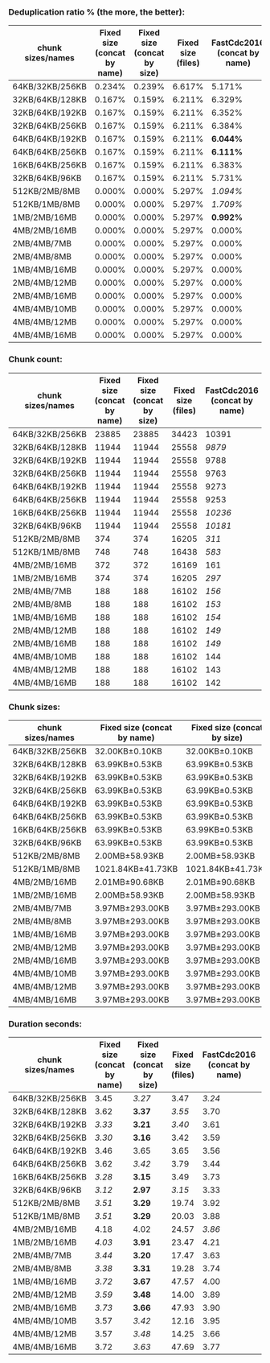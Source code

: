 ### Deduplication ratio % (the more, the better):

| chunk sizes/names | Fixed size (concat by name) | Fixed size (concat by size) | Fixed size (files) | FastCdc2016 (concat by name) | FastCdc2016 (concat by size) | FastCdc2016 (files) | Restic (concat by name) | Restic (concat by size) | Restic (files) | StadiaCdc (concat by name) | StadiaCdc (concat by size) | StadiaCdc (files) | Casync (concat by name) | Casync (concat by size) | Casync (files) | RonomonCdc (concat by name) | RonomonCdc (concat by size) | RonomonCdc (files) | FastCdc2020 (concat by name) | FastCdc2020 (concat by size) | FastCdc2020 (files) |
|-------------------|-----------------------------|-----------------------------|--------------------|------------------------------|------------------------------|---------------------|-------------------------|-------------------------|----------------|----------------------------|----------------------------|-------------------|-------------------------|-------------------------|----------------|-----------------------------|-----------------------------|--------------------|------------------------------|------------------------------|---------------------|
| 64KB/32KB/256KB   | 0.234%                      | 0.239%                      | 6.617%             | 5.171%                       | 3.866%                       | 7.495%              | **6.339%**              | 5.140%                  | 8.087%         |                            |                            |                   | *6.235%*                | 5.013%                  | 7.798%         | *6.267%*                    | 4.584%                      | 7.829%             | 5.178%                       | 3.866%                       | 7.539%              |
| 32KB/64KB/128KB   | 0.167%                      | 0.159%                      | 6.211%             | 6.329%                       | 4.937%                       | 8.002%              | 6.545%                  | 5.507%                  | 8.400%         | **7.112%**                 | 5.912%                     | 8.574%            | 6.406%                  | 5.410%                  | 8.166%         | *6.862%*                    | 5.694%                      | 8.351%             | *6.589%*                     | 5.130%                       | 8.245%              |
| 32KB/64KB/192KB   | 0.167%                      | 0.159%                      | 6.211%             | 6.352%                       | 4.979%                       | 7.966%              | *6.586%*                | 5.645%                  | 8.443%         | **6.952%**                 | 5.777%                     | 8.468%            | 6.397%                  | 5.281%                  | 8.051%         | *6.949%*                    | 5.798%                      | 8.420%             | 6.447%                       | 5.042%                       | 8.166%              |
| 32KB/64KB/256KB   | 0.167%                      | 0.159%                      | 6.211%             | 6.384%                       | 4.979%                       | 7.977%              | *6.589%*                | 5.646%                  | 8.412%         | **6.911%**                 | 5.793%                     | 8.468%            | 6.355%                  | 5.284%                  | 8.057%         | *6.880%*                    | 5.782%                      | 8.373%             | 6.417%                       | 4.996%                       | 8.136%              |
| 64KB/64KB/192KB   | 0.167%                      | 0.159%                      | 6.211%             | **6.044%**                   | 4.886%                       | 7.862%              | 5.579%                  | 4.894%                  | 7.836%         | 0.167%                     | 0.159%                     | 6.211%            | 5.462%                  | 4.362%                  | 7.489%         | *5.872%*                    | 4.799%                      | 7.660%             | *6.187%*                     | 4.982%                       | 7.991%              |
| 64KB/64KB/256KB   | 0.167%                      | 0.159%                      | 6.211%             | **6.111%**                   | 4.907%                       | 7.872%              | 5.716%                  | 4.946%                  | 7.867%         | 0.167%                     | 0.159%                     | 6.211%            | 5.706%                  | 4.654%                  | 7.525%         | *5.974%*                    | 4.755%                      | 7.646%             | *6.128%*                     | 4.923%                       | 7.948%              |
| 16KB/64KB/256KB   | 0.167%                      | 0.159%                      | 6.211%             | 6.383%                       | 5.031%                       | 8.027%              | **7.154%**              | 6.254%                  | 8.995%         | *6.920%*                   | 5.773%                     | 8.725%            | 6.656%                  | 5.590%                  | 8.343%         | *6.841%*                    | 5.664%                      | 8.257%             | 6.416%                       | 5.048%                       | 8.269%              |
| 32KB/64KB/96KB    | 0.167%                      | 0.159%                      | 6.211%             | 5.731%                       | 4.771%                       | 7.980%              | *6.539%*                | 5.347%                  | 8.346%         | **7.224%**                 | 6.030%                     | 8.670%            | 6.457%                  | 5.355%                  | 8.239%         | *6.916%*                    | 5.789%                      | 8.515%             | 6.230%                       | 5.139%                       | 8.309%              |
| 512KB/2MB/8MB     | 0.000%                      | 0.000%                      | 5.297%             | *1.094%*                     | 0.536%                       | 5.530%              | **1.253%**              | *1.179%*                | 5.683%         | 0.809%                     | 0.726%                     | 6.102%            | 0.388%                  | 0.388%                  | 5.558%         | 0.461%                      | 0.000%                      | 5.413%             | *1.094%*                     | 0.536%                       | 5.617%              |
| 512KB/1MB/8MB     | 0.000%                      | 0.000%                      | 5.297%             | *1.709%*                     | 0.949%                       | 5.795%              | **1.808%**              | 1.420%                  | 5.922%         | 1.593%                     | 1.335%                     | 6.211%            | 1.060%                  | 1.042%                  | 5.777%         | *1.747%*                    | 1.171%                      | 6.056%             | *1.709%*                     | 0.949%                       | 5.882%              |
| 1MB/2MB/16MB      | 0.000%                      | 0.000%                      | 5.297%             | **0.992%**                   | 0.536%                       | 5.530%              | 0.535%                  | 0.399%                  | 5.501%         | *0.713%*                   | *0.729%*                   | 5.842%            | 0.261%                  | 0.261%                  | 5.297%         | 0.000%                      | 0.000%                      | 5.297%             | 0.000%                       | 0.000%                       | 5.297%              |
| 4MB/2MB/16MB      | 0.000%                      | 0.000%                      | 5.297%             | 0.000%                       | 0.000%                       | 5.297%              | 0.000%                  | 0.000%                  | 5.297%         |                            |                            |                   | 0.000%                  | 0.000%                  | 5.297%         | **0.461%**                  | 0.361%                      | 5.413%             | **0.992%**                   | *0.536%*                     | 5.530%              |
| 2MB/4MB/7MB       | 0.000%                      | 0.000%                      | 5.297%             | 0.000%                       | 0.000%                       | 5.297%              | 0.000%                  | 0.000%                  | 5.297%         | 0.000%                     | 0.000%                     | 5.457%            | 0.000%                  | 0.000%                  | 5.297%         | 0.000%                      | 0.000%                      | 5.413%             | 0.000%                       | 0.000%                       | 5.297%              |
| 2MB/4MB/8MB       | 0.000%                      | 0.000%                      | 5.297%             | 0.000%                       | 0.000%                       | 5.297%              | 0.000%                  | 0.000%                  | 5.297%         | 0.000%                     | 0.000%                     | 5.457%            | 0.000%                  | 0.000%                  | 5.297%         | 0.000%                      | 0.000%                      | 5.413%             | 0.000%                       | 0.000%                       | 5.297%              |
| 1MB/4MB/16MB      | 0.000%                      | 0.000%                      | 5.297%             | 0.000%                       | 0.000%                       | 5.297%              | **0.535%**              | *0.399%*                | 5.501%         | *0.310%*                   | 0.160%                     | 5.797%            | 0.000%                  | 0.000%                  | 5.656%         | 0.000%                      | 0.000%                      | 5.413%             | 0.000%                       | 0.000%                       | 5.297%              |
| 2MB/4MB/12MB      | 0.000%                      | 0.000%                      | 5.297%             | 0.000%                       | 0.000%                       | 5.297%              | 0.000%                  | 0.000%                  | 5.297%         | 0.000%                     | 0.000%                     | 5.457%            | 0.000%                  | 0.000%                  | 5.297%         | 0.000%                      | 0.000%                      | 5.413%             | 0.000%                       | 0.000%                       | 5.297%              |
| 2MB/4MB/16MB      | 0.000%                      | 0.000%                      | 5.297%             | 0.000%                       | 0.000%                       | 5.297%              | 0.000%                  | 0.000%                  | 5.297%         | 0.000%                     | 0.000%                     | 5.457%            | 0.000%                  | 0.000%                  | 5.297%         | 0.000%                      | 0.000%                      | 5.413%             | 0.000%                       | 0.000%                       | 5.297%              |
| 4MB/4MB/10MB      | 0.000%                      | 0.000%                      | 5.297%             | 0.000%                       | 0.000%                       | 5.297%              | 0.000%                  | 0.000%                  | 5.297%         | 0.000%                     | 0.000%                     | 5.297%            | 0.000%                  | 0.000%                  | 5.297%         | 0.000%                      | 0.000%                      | 5.297%             | 0.000%                       | 0.000%                       | 5.297%              |
| 4MB/4MB/12MB      | 0.000%                      | 0.000%                      | 5.297%             | 0.000%                       | 0.000%                       | 5.297%              | 0.000%                  | 0.000%                  | 5.297%         | 0.000%                     | 0.000%                     | 5.297%            | 0.000%                  | 0.000%                  | 5.297%         | 0.000%                      | 0.000%                      | 5.297%             | 0.000%                       | 0.000%                       | 5.297%              |
| 4MB/4MB/16MB      | 0.000%                      | 0.000%                      | 5.297%             | 0.000%                       | 0.000%                       | 5.297%              | 0.000%                  | 0.000%                  | 5.297%         | 0.000%                     | 0.000%                     | 5.297%            | 0.000%                  | 0.000%                  | 5.297%         | 0.000%                      | 0.000%                      | 5.297%             | 0.000%                       | 0.000%                       | 5.297%              |

### Chunk count:

| chunk sizes/names | Fixed size (concat by name) | Fixed size (concat by size) | Fixed size (files) | FastCdc2016 (concat by name) | FastCdc2016 (concat by size) | FastCdc2016 (files) | Restic (concat by name) | Restic (concat by size) | Restic (files) | StadiaCdc (concat by name) | StadiaCdc (concat by size) | StadiaCdc (files) | Casync (concat by name) | Casync (concat by size) | Casync (files) | RonomonCdc (concat by name) | RonomonCdc (concat by size) | RonomonCdc (files) | FastCdc2020 (concat by name) | FastCdc2020 (concat by size) | FastCdc2020 (files) |
|-------------------|-----------------------------|-----------------------------|--------------------|------------------------------|------------------------------|---------------------|-------------------------|-------------------------|----------------|----------------------------|----------------------------|-------------------|-------------------------|-------------------------|----------------|-----------------------------|-----------------------------|--------------------|------------------------------|------------------------------|---------------------|
| 64KB/32KB/256KB   | 23885                       | 23885                       | 34423              | 10391                        | 10391                        | 24175               | **8321**                | *8355*                  | 22542          |                            |                            |                   | 8376                    | *8357*                  | 22525          | 9104                        | 9127                        | 23171              | 10401                        | 10398                        | 24425               |
| 32KB/64KB/128KB   | 11944                       | 11944                       | 25558              | *9879*                       | **9853**                     | 23870               | 10862                   | 10897                   | 24870          | 12045                      | 12069                      | 27310             | *10012*                 | 10031                   | 24217          | 11638                       | 11635                       | 25692              | 10190                        | 10153                        | 25992               |
| 32KB/64KB/192KB   | 11944                       | 11944                       | 25558              | 9788                         | *9759*                       | 23811               | 10142                   | 10170                   | 24315          | 11444                      | 11478                      | 26893             | **9259**                | *9274*                  | 23699          | 11208                       | 11211                       | 25408              | 9844                         | 9816                         | 25767               |
| 32KB/64KB/256KB   | 11944                       | 11944                       | 25558              | 9763                         | *9739*                       | 23797               | 9888                    | 9928                    | 24113          | 11309                      | 11335                      | 26798             | **9023**                | *9029*                  | 23550          | 11091                       | 11098                       | 25334              | 9789                         | 9758                         | 25728               |
| 64KB/64KB/192KB   | 11944                       | 11944                       | 25558              | 9273                         | 9263                         | 23294               | *7095*                  | 7107                    | 21481          | 11944                      | 11944                      | 25558             | **6789**                | *6802*                  | 21282          | 7650                        | 7628                        | 21980              | 9333                         | 9327                         | 23692               |
| 64KB/64KB/256KB   | 11944                       | 11944                       | 25558              | 9253                         | 9247                         | 23284               | *6852*                  | 6880                    | 21300          | 11944                      | 11944                      | 25558             | **6572**                | *6576*                  | 21145          | 7542                        | 7514                        | 21905              | 9277                         | 9266                         | 23652               |
| 16KB/64KB/256KB   | 11944                       | 11944                       | 25558              | *10236*                      | **10213**                    | 24280               | 13415                   | 13455                   | 27926          | 11381                      | 11358                      | 29831             | *11219*                 | 11238                   | 25961          | 11057                       | 11042                       | 25314              | 10264                        | 10236                        | 29723               |
| 32KB/64KB/96KB    | 11944                       | 11944                       | 25558              | *10181*                      | **10166**                    | 24108               | 11889                   | 11892                   | 25755          | 13120                      | 13116                      | 28068             | *11099*                 | *11099*                 | 25067          | 12392                       | 12363                       | 26278              | 11348                        | 11335                        | 26812               |
| 512KB/2MB/8MB     | 374                         | 374                         | 16205              | *311*                        | 317                          | 16175               | 647                     | 733                     | 16395          | 348                        | 353                        | 16367             | **259**                 | *267*                   | 16187          | 304                         | 304                         | 16185              | 317                          | 318                          | 16385               |
| 512KB/1MB/8MB     | 748                         | 748                         | 16438              | *583*                        | 595                          | 16348               | 765                     | 827                     | 16477          | 665                        | 685                        | 16539             | **529**                 | *530*                   | 16334          | 648                         | 635                         | 16412              | 586                          | 596                          | 16485               |
| 4MB/2MB/16MB      | 372                         | 372                         | 16169              | 161                          | 161                          | 16087               | *146*                   | 157                     | 16080          |                            |                            |                   | *116*                   | **114**                 | 16074          | 136                         | 135                         | 16076              | 161                          | 161                          | 16094               |
| 1MB/2MB/16MB      | 374                         | 374                         | 16205              | *297*                        | 303                          | 16167               | 406                     | 453                     | 16238          | 351                        | 350                        | 16244             | **211**                 | *216*                   | 16140          | 296                         | 301                         | 16176              | 300                          | 303                          | 16233               |
| 2MB/4MB/7MB       | 188                         | 188                         | 16102              | *156*                        | *156*                        | 16083               | 236                     | 262                     | 16132          | 201                        | 202                        | 16130             | *146*                   | **142**                 | 16081          | 178                         | 178                         | 16102              | 167                          | 164                          | 16129               |
| 2MB/4MB/8MB       | 188                         | 188                         | 16102              | *153*                        | 154                          | 16082               | 234                     | 262                     | 16132          | 196                        | 196                        | 16130             | *134*                   | **133**                 | 16075          | 174                         | 169                         | 16099              | 160                          | 158                          | 16125               |
| 1MB/4MB/16MB      | 188                         | 188                         | 16102              | *154*                        | 155                          | 16086               | 365                     | 421                     | 16215          | 191                        | 193                        | 16187             | **114**                 | *115*                   | 16080          | 163                         | 157                         | 16091              | 159                          | 157                          | 16200               |
| 2MB/4MB/12MB      | 188                         | 188                         | 16102              | *149*                        | 150                          | 16081               | 229                     | 258                     | 16130          | 189                        | 189                        | 16127             | **110**                 | *113*                   | 16067          | 161                         | 159                         | 16095              | 153                          | 151                          | 16122               |
| 2MB/4MB/16MB      | 188                         | 188                         | 16102              | *149*                        | 150                          | 16081               | 228                     | 257                     | 16129          | 189                        | 189                        | 16127             | **101**                 | *104*                   | 16063          | 159                         | 156                         | 16093              | 152                          | 151                          | 16122               |
| 4MB/4MB/10MB      | 188                         | 188                         | 16102              | 144                          | 144                          | 16079               | *141*                   | 150                     | 16075          | 188                        | 188                        | 16102             | **95**                  | *97*                    | 16060          | 114                         | 117                         | 16069              | 145                          | 145                          | 16087               |
| 4MB/4MB/12MB      | 188                         | 188                         | 16102              | 143                          | 143                          | 16079               | *140*                   | 149                     | 16075          | 188                        | 188                        | 16102             | **90**                  | *92*                    | 16058          | 108                         | 113                         | 16067              | 144                          | 144                          | 16087               |
| 4MB/4MB/16MB      | 188                         | 188                         | 16102              | 142                          | 143                          | 16079               | *139*                   | 149                     | 16075          | 188                        | 188                        | 16102             | **79**                  | *84*                    | 16054          | 105                         | 110                         | 16065              | 143                          | 143                          | 16087               |

### Chunk sizes:

| chunk sizes/names | Fixed size (concat by name) | Fixed size (concat by size) | Fixed size (files) | FastCdc2016 (concat by name) | FastCdc2016 (concat by size) | FastCdc2016 (files) | Restic (concat by name) | Restic (concat by size) | Restic (files)   | StadiaCdc (concat by name) | StadiaCdc (concat by size) | StadiaCdc (files) | Casync (concat by name) | Casync (concat by size) | Casync (files)   | RonomonCdc (concat by name) | RonomonCdc (concat by size) | RonomonCdc (files) | FastCdc2020 (concat by name) | FastCdc2020 (concat by size) | FastCdc2020 (files) |
|-------------------|-----------------------------|-----------------------------|--------------------|------------------------------|------------------------------|---------------------|-------------------------|-------------------------|------------------|----------------------------|----------------------------|-------------------|-------------------------|-------------------------|------------------|-----------------------------|-----------------------------|--------------------|------------------------------|------------------------------|---------------------|
| 64KB/32KB/256KB   | 32.00KB±0.10KB              | 32.00KB±0.10KB              | 22.20KB±13.34KB    | 73.56KB±12.60KB              | 73.56KB±12.48KB              | 31.62KB±30.62KB     | 91.86KB±31.38KB         | 91.48KB±31.17KB         | 33.91KB±39.95KB  |                            |                            |                   | 91.25KB±29.93KB         | 91.46KB±30.07KB         | 33.93KB±38.98KB  | 83.96KB±23.25KB             | 83.74KB±23.07KB             | 32.99KB±35.43KB    | 73.49KB±11.70KB              | 73.51KB±11.75KB              | 31.29KB±30.05KB     |
| 32KB/64KB/128KB   | 63.99KB±0.53KB              | 63.99KB±0.53KB              | 29.91KB±26.14KB    | 77.37KB±18.76KB              | 77.57KB±18.89KB              | 32.02KB±32.58KB     | 70.37KB±33.47KB         | 70.14KB±33.23KB         | 30.73KB±34.91KB  | 63.46KB±25.00KB            | 63.33KB±25.05KB            | 27.99KB±28.77KB   | 76.34KB±32.08KB         | 76.20KB±32.15KB         | 31.56KB±34.99KB  | 65.68KB±28.57KB             | 65.69KB±28.68KB             | 29.75KB±30.89KB    | 75.01KB±16.27KB              | 75.28KB±16.45KB              | 29.41KB±30.04KB     |
| 32KB/64KB/192KB   | 63.99KB±0.53KB              | 63.99KB±0.53KB              | 29.91KB±26.14KB    | 78.09KB±22.08KB              | 78.32KB±22.16KB              | 32.10KB±33.35KB     | 75.36KB±45.17KB         | 75.16KB±44.78KB         | 31.43KB±40.03KB  | 66.79KB±32.83KB            | 66.59KB±32.84KB            | 28.42KB±31.82KB   | 82.55KB±44.39KB         | 82.42KB±44.64KB         | 32.25KB±39.66KB  | 68.20KB±35.55KB             | 68.18KB±35.78KB             | 30.08KB±33.46KB    | 77.64KB±20.23KB              | 77.87KB±20.24KB              | 29.66KB±31.31KB     |
| 32KB/64KB/256KB   | 63.99KB±0.53KB              | 63.99KB±0.53KB              | 29.91KB±26.14KB    | 78.29KB±23.59KB              | 78.48KB±23.61KB              | 32.12KB±33.70KB     | 77.30KB±51.39KB         | 76.99KB±50.78KB         | 31.70KB±42.69KB  | 67.59KB±36.24KB            | 67.43KB±36.43KB            | 28.52KB±33.03KB   | 84.71KB±50.52KB         | 84.65KB±51.07KB         | 32.46KB±41.81KB  | 68.91KB±39.00KB             | 68.87KB±39.12KB             | 30.17KB±34.68KB    | 78.08KB±22.06KB              | 78.33KB±22.22KB              | 29.71KB±31.77KB     |
| 64KB/64KB/192KB   | 63.99KB±0.53KB              | 63.99KB±0.53KB              | 29.91KB±26.14KB    | 82.43KB±20.23KB              | 82.51KB±20.22KB              | 32.81KB±34.31KB     | 107.73KB±40.82KB        | 107.55KB±40.64KB        | 35.58KB±46.67KB  | 63.99KB±0.53KB             | 63.99KB±0.53KB             | 29.91KB±26.14KB   | 112.58KB±39.30KB        | 112.37KB±39.63KB        | 35.91KB±46.29KB  | 99.91KB±33.31KB             | 100.20KB±33.65KB            | 34.77KB±41.82KB    | 81.90KB±18.08KB              | 81.95KB±17.94KB              | 32.26KB±33.12KB     |
| 64KB/64KB/256KB   | 63.99KB±0.53KB              | 63.99KB±0.53KB              | 29.91KB±26.14KB    | 82.60KB±21.89KB              | 82.66KB±21.84KB              | 32.83KB±34.65KB     | 111.55KB±50.10KB        | 111.10KB±49.60KB        | 35.88KB±49.64KB  | 63.99KB±0.53KB             | 63.99KB±0.53KB             | 29.91KB±26.14KB   | 116.30KB±48.27KB        | 116.23KB±48.82KB        | 36.15KB±48.69KB  | 101.34KB±38.55KB            | 101.72KB±38.97KB            | 34.89KB±43.18KB    | 82.39KB±20.11KB              | 82.49KB±20.19KB              | 32.32KB±33.58KB     |
| 16KB/64KB/256KB   | 63.99KB±0.53KB              | 63.99KB±0.53KB              | 29.91KB±26.14KB    | 74.67KB±26.19KB              | 74.84KB±26.20KB              | 31.48KB±33.24KB     | 56.98KB±50.68KB         | 56.81KB±50.11KB         | 27.37KB±38.94KB  | 67.16KB±48.61KB            | 67.29KB±48.94KB            | 25.62KB±35.67KB   | 68.13KB±51.00KB         | 68.01KB±51.45KB         | 29.44KB±38.66KB  | 69.13KB±40.23KB             | 69.22KB±40.42KB             | 30.19KB±35.29KB    | 74.47KB±24.85KB              | 74.67KB±24.99KB              | 25.72KB±30.58KB     |
| 32KB/64KB/96KB    | 63.99KB±0.53KB              | 63.99KB±0.53KB              | 29.91KB±26.14KB    | 75.07KB±14.12KB              | 75.19KB±14.26KB              | 31.70KB±31.19KB     | 64.29KB±24.04KB         | 64.27KB±23.96KB         | 29.68KB±30.23KB  | 58.26KB±17.95KB            | 58.28KB±18.12KB            | 27.23KB±25.51KB   | 68.87KB±22.48KB         | 68.87KB±22.58KB         | 30.49KB±30.45KB  | 61.68KB±21.60KB             | 61.82KB±21.68KB             | 29.09KB±27.81KB    | 67.35KB±13.93KB              | 67.43KB±14.01KB              | 28.51KB±27.30KB     |
| 512KB/2MB/8MB     | 2.00MB±58.93KB              | 2.00MB±58.93KB              | 47.17KB±234.45KB   | 2.40MB±967.90KB              | 2.35MB±902.02KB              | 47.25KB±261.58KB    | 1.15MB±1.31MB           | 1.02MB±1.02MB           | 46.62KB±260.00KB | 2.14MB±1.52MB              | 2.11MB±1.48MB              | 46.70KB±272.61KB  | 2.88MB±2.14MB           | 2.80MB±2.04MB           | 47.22KB±304.03KB | 2.46MB±1.59MB               | 2.46MB±1.64MB               | 47.22KB±298.62KB   | 2.35MB±953.57KB              | 2.35MB±851.51KB              | 46.65KB±244.18KB    |
| 512KB/1MB/8MB     | 1021.84KB±41.73KB           | 1021.84KB±41.73KB           | 46.50KB±169.00KB   | 1.28MB±484.73KB              | 1.25MB±459.42KB              | 46.75KB±198.36KB    | 999.13KB±790.28KB       | 924.23KB±710.24KB       | 46.39KB±211.72KB | 1.12MB±672.81KB            | 1.09MB±611.47KB            | 46.21KB±187.72KB  | 1.41MB±1.00MB           | 1.41MB±1019.12KB        | 46.79KB±227.48KB | 1.15MB±737.28KB             | 1.18MB±755.28KB             | 46.57KB±204.39KB   | 1.27MB±488.34KB              | 1.25MB±461.59KB              | 46.37KB±190.99KB    |
| 4MB/2MB/16MB      | 2.01MB±90.68KB              | 2.01MB±90.68KB              | 47.27KB±247.36KB   | 4.64MB±962.73KB              | 4.64MB±908.48KB              | 47.51KB±339.06KB    | 5.11MB±1.66MB           | 4.75MB±1.28MB           | 47.53KB±367.30KB |                            |                            |                   | 6.43MB±2.47MB           | 6.55MB±2.67MB           | 47.55KB±374.96KB | 5.49MB±1.54MB               | 5.53MB±1.88MB               | 47.55KB±376.16KB   | 4.64MB±962.73KB              | 4.64MB±908.48KB              | 47.49KB±332.88KB    |
| 1MB/2MB/16MB      | 2.00MB±58.93KB              | 2.00MB±58.93KB              | 47.17KB±234.45KB   | 2.51MB±1021.95KB             | 2.46MB±831.56KB              | 47.28KB±264.24KB    | 1.84MB±1.52MB           | 1.65MB±1.19MB           | 47.07KB±280.90KB | 2.13MB±1.21MB              | 2.13MB±1.20MB              | 47.05KB±273.42KB  | 3.54MB±2.51MB           | 3.46MB±2.72MB           | 47.36KB±318.37KB | 2.52MB±1.55MB               | 2.48MB±1.73MB               | 47.25KB±296.53KB   | 2.49MB±1.02MB                | 2.46MB±831.56KB              | 47.09KB±253.04KB    |
| 2MB/4MB/7MB       | 3.97MB±293.00KB             | 3.97MB±293.00KB             | 47.47KB±316.40KB   | 4.78MB±1.13MB                | 4.78MB±1.16MB                | 47.52KB±347.77KB    | 3.16MB±1.66MB           | 2.85MB±1.29MB           | 47.38KB±321.19KB | 3.71MB±1.37MB              | 3.70MB±1.37MB              | 47.39KB±320.06KB  | 5.11MB±1.92MB           | 5.26MB±1.78MB           | 47.53KB±366.93KB | 4.19MB±1.72MB               | 4.19MB±1.73MB               | 47.47KB±337.42KB   | 4.47MB±1.08MB                | 4.55MB±1.13MB                | 47.39KB±316.36KB    |
| 2MB/4MB/8MB       | 3.97MB±293.00KB             | 3.97MB±293.00KB             | 47.47KB±316.40KB   | 4.88MB±1.31MB                | 4.85MB±1.31MB                | 47.53KB±352.05KB    | 3.19MB±1.80MB           | 2.85MB±1.41MB           | 47.38KB±325.88KB | 3.81MB±1.51MB              | 3.81MB±1.60MB              | 47.39KB±322.12KB  | 5.57MB±2.26MB           | 5.61MB±2.15MB           | 47.55KB±384.59KB | 4.29MB±1.97MB               | 4.42MB±2.00MB               | 47.48KB±347.40KB   | 4.67MB±1.20MB                | 4.72MB±1.19MB                | 47.40KB±323.92KB    |
| 1MB/4MB/16MB      | 3.97MB±293.00KB             | 3.97MB±293.00KB             | 47.47KB±316.40KB   | 4.85MB±1.76MB                | 4.82MB±1.67MB                | 47.52KB±353.10KB    | 2.04MB±2.13MB           | 1.77MB±1.64MB           | 47.14KB±330.17KB | 3.91MB±2.77MB              | 3.87MB±2.77MB              | 47.22KB±356.25KB  | 6.55MB±4.86MB           | 6.49MB±4.55MB           | 47.53KB±449.33KB | 4.58MB±3.03MB               | 4.75MB±3.09MB               | 47.50KB±395.25KB   | 4.69MB±1.89MB                | 4.75MB±1.74MB                | 47.18KB±326.19KB    |
| 2MB/4MB/12MB      | 3.97MB±293.00KB             | 3.97MB±293.00KB             | 47.47KB±316.40KB   | 5.01MB±1.56MB                | 4.98MB±1.55MB                | 47.53KB±354.73KB    | 3.26MB±2.13MB           | 2.89MB±1.70MB           | 47.39KB±341.70KB | 3.95MB±1.87MB              | 3.95MB±1.97MB              | 47.39KB±335.26KB  | 6.79MB±3.74MB           | 6.61MB±3.54MB           | 47.57KB±425.41KB | 4.64MB±2.70MB               | 4.69MB±2.71MB               | 47.49KB±375.78KB   | 4.88MB±1.58MB                | 4.94MB±1.59MB                | 47.41KB±335.55KB    |
| 2MB/4MB/16MB      | 3.97MB±293.00KB             | 3.97MB±293.00KB             | 47.47KB±316.40KB   | 5.01MB±1.64MB                | 4.98MB±1.55MB                | 47.53KB±354.73KB    | 3.27MB±2.32MB           | 2.90MB±1.85MB           | 47.39KB±354.99KB | 3.95MB±1.87MB              | 3.95MB±1.97MB              | 47.39KB±335.26KB  | 7.39MB±4.74MB           | 7.18MB±4.42MB           | 47.58KB±457.51KB | 4.69MB±2.89MB               | 4.78MB±3.06MB               | 47.49KB±391.74KB   | 4.91MB±1.74MB                | 4.94MB±1.59MB                | 47.41KB±335.55KB    |
| 4MB/4MB/10MB      | 3.97MB±293.00KB             | 3.97MB±293.00KB             | 47.47KB±316.40KB   | 5.18MB±1.33MB                | 5.18MB±1.36MB                | 47.54KB±357.84KB    | 5.29MB±1.83MB           | 4.98MB±1.60MB           | 47.55KB±381.38KB | 3.97MB±293.00KB            | 3.97MB±293.00KB            | 47.47KB±316.40KB  | 7.86MB±2.18MB           | 7.70MB±2.23MB           | 47.59KB±426.52KB | 6.55MB±2.19MB               | 6.38MB±2.13MB               | 47.57KB±399.24KB   | 5.15MB±1.31MB                | 5.15MB±1.28MB                | 47.51KB±349.24KB    |
| 4MB/4MB/12MB      | 3.97MB±293.00KB             | 3.97MB±293.00KB             | 47.47KB±316.40KB   | 5.22MB±1.43MB                | 5.22MB±1.48MB                | 47.54KB±357.84KB    | 5.33MB±2.03MB           | 5.01MB±1.80MB           | 47.55KB±386.25KB | 3.97MB±293.00KB            | 3.97MB±293.00KB            | 47.47KB±316.40KB  | 8.29MB±3.09MB           | 8.11MB±3.14MB           | 47.60KB±438.50KB | 6.91MB±2.58MB               | 6.61MB±2.59MB               | 47.57KB±414.64KB   | 5.18MB±1.37MB                | 5.18MB±1.37MB                | 47.51KB±349.24KB    |
| 4MB/4MB/16MB      | 3.97MB±293.00KB             | 3.97MB±293.00KB             | 47.47KB±316.40KB   | 5.26MB±1.52MB                | 5.22MB±1.51MB                | 47.54KB±357.84KB    | 5.37MB±2.35MB           | 5.01MB±1.96MB           | 47.55KB±397.99KB | 3.97MB±293.00KB            | 3.97MB±293.00KB            | 47.47KB±316.40KB  | 9.45MB±4.33MB           | 8.89MB±4.00MB           | 47.61KB±471.81KB | 7.11MB±3.07MB               | 6.79MB±3.12MB               | 47.58KB±436.29KB   | 5.22MB±1.55MB                | 5.22MB±1.51MB                | 47.51KB±349.24KB    |

### Duration seconds:

| chunk sizes/names | Fixed size (concat by name) | Fixed size (concat by size) | Fixed size (files) | FastCdc2016 (concat by name) | FastCdc2016 (concat by size) | FastCdc2016 (files) | Restic (concat by name) | Restic (concat by size) | Restic (files) | StadiaCdc (concat by name) | StadiaCdc (concat by size) | StadiaCdc (files) | Casync (concat by name) | Casync (concat by size) | Casync (files) | RonomonCdc (concat by name) | RonomonCdc (concat by size) | RonomonCdc (files) | FastCdc2020 (concat by name) | FastCdc2020 (concat by size) | FastCdc2020 (files) |
|-------------------|-----------------------------|-----------------------------|--------------------|------------------------------|------------------------------|---------------------|-------------------------|-------------------------|----------------|----------------------------|----------------------------|-------------------|-------------------------|-------------------------|----------------|-----------------------------|-----------------------------|--------------------|------------------------------|------------------------------|---------------------|
| 64KB/32KB/256KB   | 3.45                        | *3.27*                      | 3.47               | *3.24*                       | **3.21**                     | 3.41                | 3.66                    | 3.68                    | 3.75           |                            |                            |                   | 4.95                    | 4.69                    | 4.64           | 4.07                        | 3.69                        | 3.88               | 3.33                         | 3.31                         | 3.51                |
| 32KB/64KB/128KB   | 3.62                        | **3.37**                    | *3.55*             | 3.70                         | 3.64                         | 3.56                | 4.13                    | 4.01                    | 36.71          | 3.75                       | *3.51*                     | 3.67              | 6.59                    | 6.44                    | 6.12           | 3.86                        | 3.84                        | 4.07               | 3.47                         | 3.30                         | 3.47                |
| 32KB/64KB/192KB   | *3.33*                      | **3.21**                    | *3.40*             | 3.61                         | 3.55                         | 3.70                | 4.26                    | 4.11                    | 36.15          | 3.66                       | 3.51                       | 3.76              | 6.78                    | 6.51                    | 6.24           | 3.94                        | 3.97                        | 4.08               | 3.45                         | 3.31                         | 3.52                |
| 32KB/64KB/256KB   | *3.30*                      | **3.16**                    | 3.42               | 3.59                         | *3.40*                       | 3.94                | 4.62                    | 4.32                    | 37.17          | 3.63                       | 3.79                       | 3.93              | 7.08                    | 7.02                    | 6.66           | 4.02                        | 3.85                        | 3.99               | 4.00                         | 4.12                         | 4.62                |
| 64KB/64KB/192KB   | 3.46                        | 3.65                        | 3.65               | 3.56                         | **3.34**                     | *3.46*              | 4.06                    | 3.91                    | 38.34          | 3.51                       | 3.48                       | *3.36*            | 6.16                    | 6.17                    | 5.75           | 3.60                        | 3.56                        | 3.75               | 3.93                         | 3.92                         | 3.62                |
| 64KB/64KB/256KB   | 3.62                        | *3.42*                      | 3.79               | 3.44                         | 3.51                         | 3.85                | 4.26                    | 4.25                    | 38.37          | **3.32**                   | *3.33*                     | 3.52              | 5.91                    | 5.93                    | 5.40           | 3.78                        | 3.52                        | 3.81               | 3.91                         | 3.50                         | 3.80                |
| 16KB/64KB/256KB   | *3.28*                      | **3.15**                    | 3.49               | 3.73                         | *3.48*                       | 3.77                | 4.50                    | 4.31                    | 36.15          | 3.81                       | 3.56                       | 3.85              | 7.42                    | 7.05                    | 6.96           | 3.84                        | 3.91                        | 4.17               | 3.92                         | 3.76                         | 3.84                |
| 32KB/64KB/96KB    | *3.12*                      | **2.97**                    | *3.15*             | 3.33                         | 3.21                         | 3.40                | 3.90                    | 3.72                    | 30.11          | 3.44                       | 3.27                       | 3.45              | 6.03                    | 5.79                    | 5.61           | 3.78                        | 3.74                        | 3.94               | 3.51                         | 3.36                         | 3.49                |
| 512KB/2MB/8MB     | *3.51*                      | **3.29**                    | 19.74              | 3.92                         | *3.65*                       | 21.70               | 4.57                    | 4.30                    | 54.26          | 4.83                       | 4.60                       | 25.02             | 7.73                    | 7.53                    | 22.33          | 4.53                        | 4.47                        | 24.79              | 4.08                         | 3.98                         | 20.28               |
| 512KB/1MB/8MB     | *3.51*                      | **3.29**                    | 20.03              | 3.88                         | *3.70*                       | 20.06               | 4.46                    | 4.10                    | 45.54          | 3.98                       | 4.11                       | 20.56             | 6.98                    | 6.69                    | 21.48          | 4.37                        | 4.22                        | 27.00              | 3.93                         | 3.78                         | 20.31               |
| 4MB/2MB/16MB      | 4.18                        | 4.02                        | 24.57              | *3.86*                       | **3.74**                     | 24.57               | 4.02                    | *3.94*                  | 49.17          |                            |                            |                   | 5.52                    | 5.65                    | 49.49          | 4.00                        | 3.95                        | 53.84              | 3.86                         | 3.76                         | 28.56               |
| 1MB/2MB/16MB      | *4.03*                      | **3.91**                    | 23.47              | 4.21                         | *4.12*                       | 23.54               | 4.73                    | 4.72                    | 49.11          | 4.31                       | 4.35                       | 23.71             | 7.39                    | 7.12                    | 49.47          | 4.45                        | 4.58                        | 59.35              | 4.47                         | 4.44                         | 53.00               |
| 2MB/4MB/7MB       | *3.44*                      | **3.20**                    | 17.47              | 3.63                         | *3.55*                       | 17.79               | 4.03                    | 3.75                    | 42.95          | 3.75                       | 3.56                       | 17.62             | 6.42                    | 6.36                    | 18.92          | 4.02                        | 3.69                        | 22.20              | 4.07                         | 3.93                         | 22.95               |
| 2MB/4MB/8MB       | *3.38*                      | **3.31**                    | 19.28              | 3.74                         | *3.57*                       | 19.40               | 3.98                    | 3.88                    | 44.85          | 3.79                       | 3.80                       | 21.43             | 6.67                    | 6.45                    | 20.94          | 4.16                        | 4.07                        | 26.85              | 4.08                         | 4.02                         | 25.69               |
| 1MB/4MB/16MB      | *3.72*                      | **3.67**                    | 47.57              | 4.00                         | *3.95*                       | 47.69               | 4.67                    | 4.62                    | 74.30          | 4.20                       | 4.15                       | 48.82             | 8.12                    | 7.72                    | 49.56          | 4.23                        | 4.13                        | 49.22              | 4.26                         | 4.19                         | 53.82               |
| 2MB/4MB/12MB      | *3.59*                      | **3.48**                    | 14.00              | 3.89                         | *3.78*                       | 14.33               | 4.24                    | 4.16                    | 40.06          | 4.08                       | 4.07                       | 14.33             | 7.03                    | 6.74                    | 15.95          | 4.04                        | 4.11                        | 19.21              | 3.93                         | 3.84                         | 16.14               |
| 2MB/4MB/16MB      | *3.73*                      | **3.66**                    | 47.93              | 3.90                         | *3.87*                       | 47.72               | 4.35                    | 4.27                    | 74.24          | 4.07                       | 3.98                       | 48.01             | 7.32                    | 7.09                    | 49.81          | 4.24                        | 4.31                        | 53.02              | 3.96                         | 3.87                         | 53.86               |
| 4MB/4MB/10MB      | 3.57                        | *3.42*                      | 12.16              | 3.95                         | 3.54                         | 11.98               | 3.84                    | 3.65                    | 37.34          | *3.43*                     | **3.34**                   | 11.72             | 5.84                    | 5.54                    | 12.65          | 3.93                        | 4.03                        | 12.56              | 3.90                         | 3.84                         | 13.59               |
| 4MB/4MB/12MB      | 3.57                        | *3.48*                      | 14.25              | 3.66                         | *3.56*                       | 14.10               | 3.86                    | 3.74                    | 39.47          | 3.57                       | **3.46**                   | 14.09             | 5.89                    | 5.75                    | 15.11          | 3.78                        | 3.74                        | 17.41              | 3.96                         | 3.91                         | 17.21               |
| 4MB/4MB/16MB      | 3.72                        | *3.63*                      | 47.69              | 3.77                         | *3.70*                       | 47.56               | 3.96                    | 3.89                    | 74.11          | 3.72                       | **3.63**                   | 47.57             | 6.21                    | 6.32                    | 48.48          | 3.85                        | 3.87                        | 54.63              | 3.99                         | 3.94                         | 52.96               |
